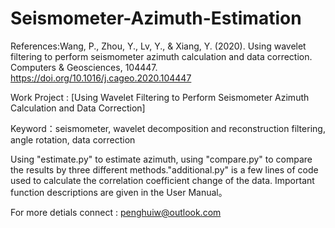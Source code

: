 # Seismometer-Azimuth-Estimation

References:Wang, P., Zhou, Y., Lv, Y., & Xiang, Y. (2020). Using wavelet filtering to perform seismometer azimuth calculation and data correction. Computers & Geosciences, 104447. https://doi.org/10.1016/j.cageo.2020.104447

Work Project : [Using Wavelet Filtering to Perform Seismometer Azimuth Calculation and Data Correction]

Keyword：seismometer, wavelet decomposition and reconstruction filtering, angle rotation, data correction

Using "estimate.py" to estimate azimuth, using "compare.py" to compare the results by three different methods."additional.py" is a few lines of code used to calculate the correlation coefficient change of the data.
Important function descriptions are given in the User Manual。

For more detials connect : penghuiw@outlook.com

